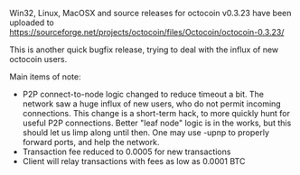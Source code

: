 Win32, Linux, MacOSX and source releases for octocoin v0.3.23 have been uploaded to
https://sourceforge.net/projects/octocoin/files/Octocoin/octocoin-0.3.23/

This is another quick bugfix release, trying to deal with the influx of new octocoin users.

Main items of note:

* P2P connect-to-node logic changed to reduce timeout a bit.  The network saw a huge influx of new users, who do not permit incoming connections.  This change is a short-term hack, to more quickly hunt for useful P2P connections.  Better "leaf node" logic is in the works, but this should let us limp along until then.  One may use -upnp to properly forward ports, and help the network.
* Transaction fee reduced to 0.0005 for new transactions
* Client will relay transactions with fees as low as 0.0001 BTC
